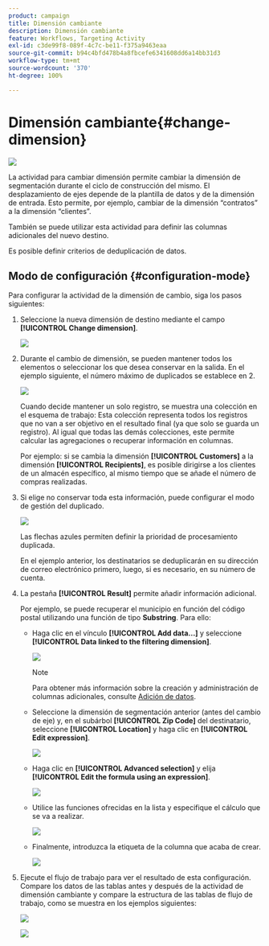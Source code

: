 ```yaml
---
product: campaign
title: Dimensión cambiante
description: Dimensión cambiante
feature: Workflows, Targeting Activity
exl-id: c3de99f8-089f-4c7c-be11-f375a9463eaa
source-git-commit: b94c4bfd478b4a8fbcefe6341608dd6a14bb31d3
workflow-type: tm+mt
source-wordcount: '370'
ht-degree: 100%

---
```


# Dimensión cambiante{#change-dimension}

![](../../assets/common.svg)

La actividad para cambiar dimensión permite cambiar la dimensión de segmentación durante el ciclo de construcción del mismo. El desplazamiento de ejes depende de la plantilla de datos y de la dimensión de entrada. Esto permite, por ejemplo, cambiar de la dimensión “contratos” a la dimensión “clientes”.

También se puede utilizar esta actividad para definir las columnas adicionales del nuevo destino.

Es posible definir criterios de deduplicación de datos.

## Modo de configuración {#configuration-mode}

Para configurar la actividad de la dimensión de cambio, siga los pasos siguientes:

1. Seleccione la nueva dimensión de destino mediante el campo **[!UICONTROL Change dimension]**.

   ![](assets/s_user_change_dimension_param1.png)

1. Durante el cambio de dimensión, se pueden mantener todos los elementos o seleccionar los que desea conservar en la salida. En el ejemplo siguiente, el número máximo de duplicados se establece en 2.

   ![](assets/s_user_change_dimension_limit.png)

   Cuando decide mantener un solo registro, se muestra una colección en el esquema de trabajo: Esta colección representa todos los registros que no van a ser objetivo en el resultado final (ya que solo se guarda un registro). Al igual que todas las demás colecciones, este permite calcular las agregaciones o recuperar información en columnas.

   Por ejemplo: si se cambia la dimensión **[!UICONTROL Customers]** a la dimensión **[!UICONTROL Recipients]**, es posible dirigirse a los clientes de un almacén específico, al mismo tiempo que se añade el número de compras realizadas.

1. Si elige no conservar toda esta información, puede configurar el modo de gestión del duplicado.

   ![](assets/s_user_change_dimension_param2.png)

   Las flechas azules permiten definir la prioridad de procesamiento duplicada.

   En el ejemplo anterior, los destinatarios se deduplicarán en su dirección de correo electrónico primero, luego, si es necesario, en su número de cuenta.

1. La pestaña **[!UICONTROL Result]** permite añadir información adicional.

   Por ejemplo, se puede recuperar el municipio en función del código postal utilizando una función de tipo **Substring**. Para ello:

   * Haga clic en el vínculo **[!UICONTROL Add data...]** y seleccione **[!UICONTROL Data linked to the filtering dimension]**.

      ![](assets/wf_change-dimension_sample_01.png)

      >[!NOTE]
      >
      >Para obtener más información sobre la creación y administración de columnas adicionales, consulte [Adición de datos](query.md#adding-data).

   * Seleccione la dimensión de segmentación anterior (antes del cambio de eje) y, en el subárbol **[!UICONTROL Zip Code]** del destinatario, seleccione **[!UICONTROL Location]** y haga clic en **[!UICONTROL Edit expression]**.

      ![](assets/wf_change-dimension_sample_02.png)

   * Haga clic en **[!UICONTROL Advanced selection]** y elija **[!UICONTROL Edit the formula using an expression]**.

      ![](assets/wf_change-dimension_sample_03.png)

   * Utilice las funciones ofrecidas en la lista y especifique el cálculo que se va a realizar.

      ![](assets/wf_change-dimension_sample_04.png)

   * Finalmente, introduzca la etiqueta de la columna que acaba de crear.

      ![](assets/wf_change-dimension_sample_05.png)

1. Ejecute el flujo de trabajo para ver el resultado de esta configuración. Compare los datos de las tablas antes y después de la actividad de dimensión cambiante y compare la estructura de las tablas de flujo de trabajo, como se muestra en los ejemplos siguientes:

   ![](assets/wf_change-dimension_sample_06.png)

   ![](assets/wf_change-dimension_sample_07.png)
